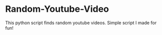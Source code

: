 # Random-Youtube-Video
 This python script finds random youtube videos. Simple script I made for fun!
